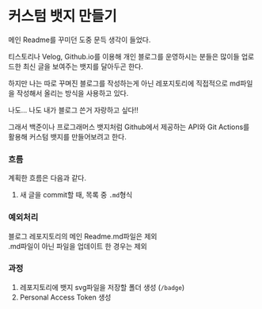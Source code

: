 # 커스텀 뱃지 만들기

메인 Readme를 꾸미던 도중 문득 생각이 들었다.<br>

티스토리나 Velog, Github.io를 이용해 개인 블로그를 운영하시는 분들은 많이들 업로드한 최신 글을 보여주는 뱃지를 달아두곤 한다.<br>

하지만 나는 따로 꾸며진 블로그를 작성하는게 아닌 레포지토리에 직접적으로 md파일을 작성해서 올리는 방식을 사용하고 있다.<br>

나도... 나도 내가 블로그 쓴거 자랑하고 싶다!! <br>

그래서 백준이나 프로그래머스 뱃지처럼 Github에서 제공하는 API와 Git Actions를 활용해 커스텀 뱃지를 만들어보려고 한다.

### 흐름

계획한 흐름은 다음과 같다.<br>

1. 새 글을 commit할 때, 목록 중 `.md`형식

### 예외처리

블로그 레포지토리의 메인 Readme.md파일은 제외<br>
.md파일이 아닌 파일을 업데이트 한 경우는 제외<br>

### 과정

1. 레포지토리에 뱃지 svg파일을 저장할 폴더 생성 (`/badge`)
2. Personal Access Token 생성
